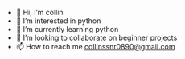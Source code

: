 - 👋 Hi, I’m collin
- 👀 I’m interested in python 
- 🌱 I’m currently learning python
- 💞️ I’m looking to collaborate on beginner projects 
- 📫 How to reach me collinssnr0890@gmail.com

<!---
madeintrans/madeintrans is a ✨ special ✨ repository because its `README.md` (this file) appears on your GitHub profile.
You can click the Preview link to take a look at your changes.
--->
